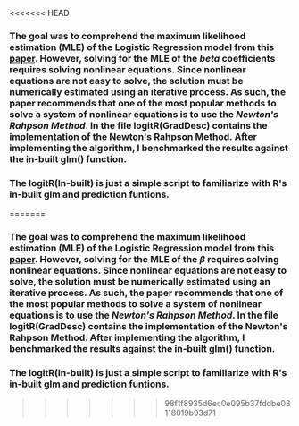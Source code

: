 <<<<<<< HEAD
### The goal was to comprehend the maximum likelihood estimation (MLE) of the Logistic Regression model from this [paper](http://czep.net/stat/mlelr.pdf). However, solving for the MLE of the *beta* coefficients requires solving nonlinear equations. Since nonlinear equations are not easy to solve, the solution must be numerically estimated using an iterative process. As such, the paper recommends that one of the most popular methods to solve a system of nonlinear equations is to use the *Newton's Rahpson Method*. In the file logitR(GradDesc) contains the implementation of the Newton's Rahpson Method. After implementing the algorithm, I benchmarked the results against the in-built glm() function.

### The logitR(In-built) is just a simple script to familiarize with R's in-built glm and prediction funtions.
=======
### The goal was to comprehend the maximum likelihood estimation (MLE) of the Logistic Regression model from this [paper](http://czep.net/stat/mlelr.pdf). However, solving for the MLE of the $\beta$ requires solving nonlinear equations. Since nonlinear equations are not easy to solve, the solution must be numerically estimated using an iterative process. As such, the paper recommends that one of the most popular methods to solve a system of nonlinear equations is to use the *Newton's Rahpson Method*. In the file logitR(GradDesc) contains the implementation of the Newton's Rahpson Method. After implementing the algorithm, I benchmarked the results against the in-built glm() function.

### The logitR(In-built) is just a simple script to familiarize with R's in-built glm and prediction funtions.
>>>>>>> 98f1f8935d6ec0e095b37fddbe03118019b93d71

